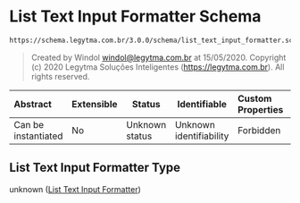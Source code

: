 # List Text Input Formatter Schema

```txt
https://schema.legytma.com.br/3.0.0/schema/list_text_input_formatter.schema.json
```




> Created by Windol [windol@legytma.com.br](mailto:windol@legytma.com.br) at 15/05/2020.
> Copyright (c) 2020 Legytma Soluções Inteligentes (<https://legytma.com.br>). All rights reserved.
>

| Abstract            | Extensible | Status         | Identifiable            | Custom Properties | Additional Properties | Access Restrictions | Defined In                                                                                                      |
| :------------------ | ---------- | -------------- | ----------------------- | :---------------- | --------------------- | ------------------- | --------------------------------------------------------------------------------------------------------------- |
| Can be instantiated | No         | Unknown status | Unknown identifiability | Forbidden         | Allowed               | none                | [list_text_input_formatter.schema.json](../schema/list_text_input_formatter.schema.json) |

## List Text Input Formatter Type

unknown ([List Text Input Formatter](list_text_input_formatter.md))

